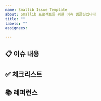 ```yaml
---
name: Smallib Issue Template
about: Smallib 프로젝트를 위한 이슈 템플릿입니다
title: ""
labels: ""
assignees:

---
```


## 📋 이슈 내용

## ✅ 체크리스트

## 📚 레퍼런스
